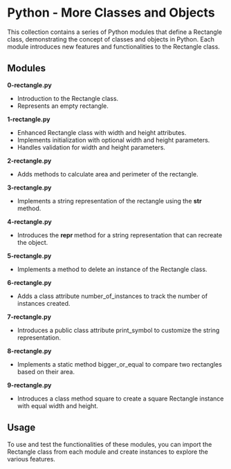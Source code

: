 # Python - More Classes and Objects
This collection contains a series of Python modules that define a Rectangle class, demonstrating the concept of classes and objects in Python. Each module introduces new features and functionalities to the Rectangle class.

## Modules
**0-rectangle.py**
  - Introduction to the Rectangle class.
  - Represents an empty rectangle.
    
**1-rectangle.py**
  - Enhanced Rectangle class with width and height attributes.
  - Implements initialization with optional width and height parameters.
  - Handles validation for width and height parameters.
    
**2-rectangle.py**
  - Adds methods to calculate area and perimeter of the rectangle.
    
**3-rectangle.py**
  - Implements a string representation of the rectangle using the <strong> __str__ </strong> method.
    
**4-rectangle.py**
  - Introduces the <strong> __repr__ </strong> method for a string representation that can recreate the object.
    
**5-rectangle.py**
  - Implements a method to delete an instance of the Rectangle class.
    
**6-rectangle.py**
  - Adds a class attribute number_of_instances to track the number of instances created.
    
**7-rectangle.py**
  - Introduces a public class attribute print_symbol to customize the string representation.
    
**8-rectangle.py**
  - Implements a static method bigger_or_equal to compare two rectangles based on their area.
    
**9-rectangle.py**
  - Introduces a class method square to create a square Rectangle instance with equal width and height.
    
## Usage
To use and test the functionalities of these modules, you can import the Rectangle class from each module and create instances to explore the various features.
